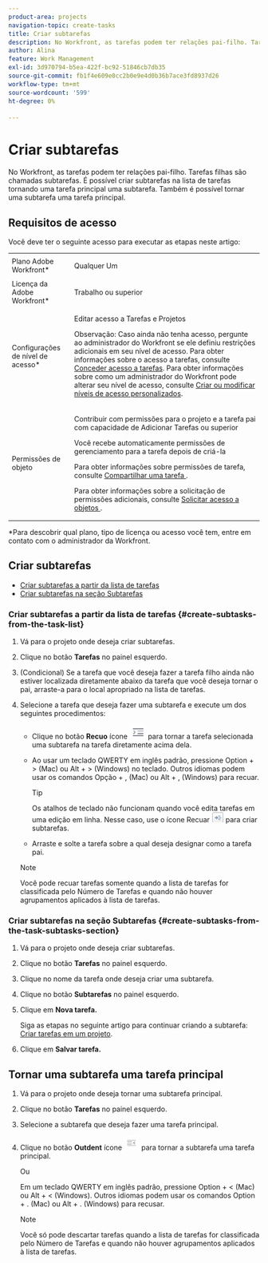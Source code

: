 ```yaml
---
product-area: projects
navigation-topic: create-tasks
title: Criar subtarefas
description: No Workfront, as tarefas podem ter relações pai-filho. Tarefas filhas são chamadas subtarefas. É possível criar subtarefas na lista de tarefas tornando uma tarefa principal uma subtarefa. Também é possível tornar uma subtarefa uma tarefa principal.
author: Alina
feature: Work Management
exl-id: 3d970794-b5ea-422f-bc92-51846cb7db35
source-git-commit: fb1f4e609e0cc2b0e9e4d0b36b7ace3fd8937d26
workflow-type: tm+mt
source-wordcount: '599'
ht-degree: 0%

---
```


# Criar subtarefas

No Workfront, as tarefas podem ter relações pai-filho. Tarefas filhas são chamadas subtarefas. É possível criar subtarefas na lista de tarefas tornando uma tarefa principal uma subtarefa. Também é possível tornar uma subtarefa uma tarefa principal.

## Requisitos de acesso

Você deve ter o seguinte acesso para executar as etapas neste artigo:

<table style="table-layout:auto"> 
 <col> 
 <col> 
 <tbody> 
  <tr> 
   <td role="rowheader">Plano Adobe Workfront*</td> 
   <td> <p>Qualquer Um</p> </td> 
  </tr> 
  <tr> 
   <td role="rowheader">Licença da Adobe Workfront*</td> 
   <td> <p>Trabalho ou superior</p> </td> 
  </tr> 
  <tr> 
   <td role="rowheader">Configurações de nível de acesso*</td> 
   <td> <p>Editar acesso a Tarefas e Projetos</p> <p>Observação: Caso ainda não tenha acesso, pergunte ao administrador do Workfront se ele definiu restrições adicionais em seu nível de acesso. Para obter informações sobre o acesso a tarefas, consulte <a href="../../../administration-and-setup/add-users/configure-and-grant-access/grant-access-tasks.md" class="MCXref xref">Conceder acesso a tarefas</a>. Para obter informações sobre como um administrador do Workfront pode alterar seu nível de acesso, consulte <a href="../../../administration-and-setup/add-users/configure-and-grant-access/create-modify-access-levels.md" class="MCXref xref">Criar ou modificar níveis de acesso personalizados</a>. </p> </td> 
  </tr> 
  <tr> 
   <td role="rowheader">Permissões de objeto</td> 
   <td> <p>Contribuir com permissões para o projeto e a tarefa pai com capacidade de Adicionar Tarefas ou superior</p> <p>Você recebe automaticamente permissões de gerenciamento para a tarefa depois de criá-la</p> <p> Para obter informações sobre permissões de tarefa, consulte <a href="../../../workfront-basics/grant-and-request-access-to-objects/share-a-task.md" class="MCXref xref">Compartilhar uma tarefa </a>. </p> <p>Para obter informações sobre a solicitação de permissões adicionais, consulte <a href="../../../workfront-basics/grant-and-request-access-to-objects/request-access.md" class="MCXref xref">Solicitar acesso a objetos </a>.</p> </td> 
  </tr> 
 </tbody> 
</table>

&#42;Para descobrir qual plano, tipo de licença ou acesso você tem, entre em contato com o administrador da Workfront.

## Criar subtarefas

* [Criar subtarefas a partir da lista de tarefas](#create-subtasks-from-the-task-list)
* [Criar subtarefas na seção Subtarefas](#create-subtasks-from-the-task-subtasks-section)

### Criar subtarefas a partir da lista de tarefas {#create-subtasks-from-the-task-list}

1. Vá para o projeto onde deseja criar subtarefas.
1. Clique no botão **Tarefas** no painel esquerdo.
1. (Condicional) Se a tarefa que você deseja fazer a tarefa filho ainda não estiver localizada diretamente abaixo da tarefa que você deseja tornar o pai, arraste-a para o local apropriado na lista de tarefas.
1. Selecione a tarefa que deseja fazer uma subtarefa e execute um dos seguintes procedimentos:

   * Clique no botão **Recuo** ícone ![](assets/indent-icon-nwe-33x29.png) para tornar a tarefa selecionada uma subtarefa na tarefa diretamente acima dela.
   * Ao usar um teclado QWERTY em inglês padrão, pressione Option + > (Mac) ou Alt + > (Windows) no teclado. Outros idiomas podem usar os comandos Opção + , (Mac) ou Alt + , (Windows) para recuar.

      >[!TIP]
      >
      >Os atalhos de teclado não funcionam quando você edita tarefas em uma edição em linha. Nesse caso, use o ícone Recuar ![](assets/cs1.png) para criar subtarefas.

   * Arraste e solte a tarefa sobre a qual deseja designar como a tarefa pai.
   >[!NOTE]
   >
   >Você pode recuar tarefas somente quando a lista de tarefas for classificada pelo Número de Tarefas e quando não houver agrupamentos aplicados à lista de tarefas.

### Criar subtarefas na seção Subtarefas {#create-subtasks-from-the-task-subtasks-section}

1. Vá para o projeto onde deseja criar subtarefas.
1. Clique no botão **Tarefas** no painel esquerdo.
1. Clique no nome da tarefa onde deseja criar uma subtarefa.
1. Clique no botão **Subtarefas** no painel esquerdo.
1. Clique em **Nova tarefa.**

   Siga as etapas no seguinte artigo para continuar criando a subtarefa: [Criar tarefas em um projeto](../../../manage-work/tasks/create-tasks/create-tasks-in-project.md).

1. Clique em **Salvar tarefa.**

## Tornar uma subtarefa uma tarefa principal

1. Vá para o projeto onde deseja tornar uma subtarefa principal.
1. Clique no botão **Tarefas** no painel esquerdo.
1. Selecione a subtarefa que deseja fazer uma tarefa principal.
1. Clique no botão **Outdent** ícone ![](assets/outdent-icon-nwe-31x29.png) para tornar a subtarefa uma tarefa principal.

   Ou

   Em um teclado QWERTY em inglês padrão, pressione Option + &lt; (Mac) ou Alt + &lt; (Windows). Outros idiomas podem usar os comandos Option + . (Mac) ou Alt + . (Windows) para recusar.

   >[!NOTE]
   >
   >Você só pode descartar tarefas quando a lista de tarefas for classificada pelo Número de Tarefas e quando não houver agrupamentos aplicados à lista de tarefas.
